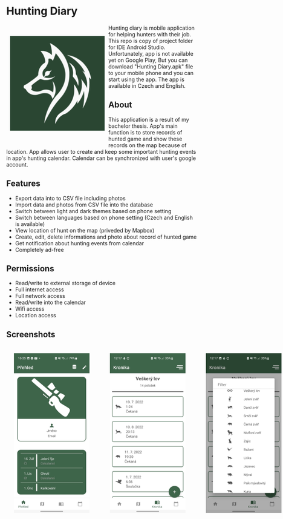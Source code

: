 # Hunting Diary

<img src="readme/ic_launcher_white_wolf-playstore.png" width="250" align="left" height="250" hspace="10" vspace="30">

Hunting diary is mobile application for helping hunters with their job. This repo is copy of project folder for IDE Android Studio. Unfortunately, app is not available yet on Google Play, But you can download "Hunting Diary.apk" file to your mobile phone and you can start using the app. The app is available in Czech and English.

## About
This application is a result of my bachelor thesis. App's main function is to store records of hunted game and show these records on the map because of   location. App allows user to create and keep some important hunting events in app's hunting calendar. Calendar can be synchronized with user's google  account.


## Features
 
 - Export data into to CSV file including photos
 - Import data and photos from CSV file into the database
 - Switch between light and dark themes based on phone setting
 - Switch between languages based on phone setting (Czech and English is available)
 - View location of hunt on the map (priveded by Mapbox)
 - Create, edit, delete informations and photo about record of hunted game
 - Get notification about hunting events from calendar
 - Completely ad-free

## Permissions

- Read/write to external storage of device
- Full internet access
- Full network access
- Read/write into the calendar
- Wifi access
- Location access

## Screenshots
<div style="display: flex; flex-direction:row; gap:1em;">
<img src="/readme/homeScreenExample.jpg"  width="200" hspace="20" vspace="20">
<img src="/readme/huntingChronicle.jpg" width="200" hspace="20" vspace="20">
<img src="/readme/animalEnums.jpg"  width="200" hspace="20" vspace="20">
<img src="/readme/detailItemPart1.jpg" width="200" hspace="20" vspace="20">
<img src="/readme/detailAnimalMarker.jpg" width="200" hspace="20" vspace="20">
<img src="/readme/calendarExample.jpg"  width="200" hspace="20" vspace="20">
</div>

